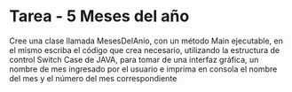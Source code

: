 # Tarea - 5 Meses del año

Cree una clase llamada MesesDelAnio, con un método Main ejecutable, en el mismo escriba el
código que crea necesario, utilizando la estructura de control Switch Case de JAVA, para tomar
de una interfaz gráfica, un nombre de mes ingresado por el usuario e imprima en consola el
nombre del mes y el número del mes correspondiente
